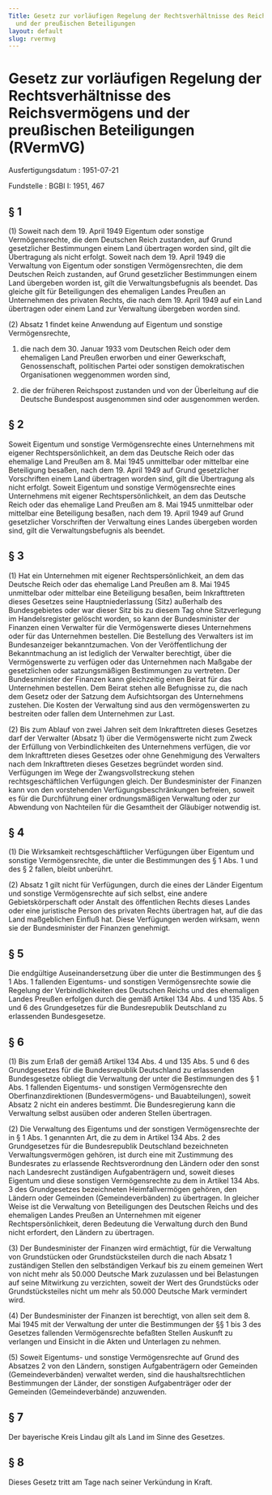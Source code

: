 ```yaml
---
Title: Gesetz zur vorläufigen Regelung der Rechtsverhältnisse des Reichsvermögens
  und der preußischen Beteiligungen
layout: default
slug: rvermvg
---
```


# Gesetz zur vorläufigen Regelung der Rechtsverhältnisse des Reichsvermögens und der preußischen Beteiligungen (RVermVG)

Ausfertigungsdatum
:   1951-07-21

Fundstelle
:   BGBl I: 1951, 467



## § 1

(1) Soweit nach dem 19. April 1949 Eigentum oder sonstige
Vermögensrechte, die dem Deutschen Reich zustanden, auf Grund
gesetzlicher Bestimmungen einem Land übertragen worden sind, gilt die
Übertragung als nicht erfolgt. Soweit nach dem 19. April 1949 die
Verwaltung von Eigentum oder sonstigen Vermögensrechten, die dem
Deutschen Reich zustanden, auf Grund gesetzlicher Bestimmungen einem
Land übergeben worden ist, gilt die Verwaltungsbefugnis als beendet.
Das gleiche gilt für Beteiligungen des ehemaligen Landes Preußen an
Unternehmen des privaten Rechts, die nach dem 19. April 1949 auf ein
Land übertragen oder einem Land zur Verwaltung übergeben worden sind.

(2) Absatz 1 findet keine Anwendung auf Eigentum und sonstige
Vermögensrechte,

1.  die nach dem 30. Januar 1933 vom Deutschen Reich oder dem ehemaligen
    Land Preußen erworben und einer Gewerkschaft, Genossenschaft,
    politischen Partei oder sonstigen demokratischen Organisationen
    weggenommen worden sind,


2.  die der früheren Reichspost zustanden und von der Überleitung auf die
    Deutsche Bundespost ausgenommen sind oder ausgenommen werden.





## § 2

Soweit Eigentum und sonstige Vermögensrechte eines Unternehmens mit
eigener Rechtspersönlichkeit, an dem das Deutsche Reich oder das
ehemalige Land Preußen am 8. Mai 1945 unmittelbar oder mittelbar eine
Beteiligung besaßen, nach dem 19. April 1949 auf Grund gesetzlicher
Vorschriften einem Land übertragen worden sind, gilt die Übertragung
als nicht erfolgt. Soweit Eigentum und sonstige Vermögensrechte eines
Unternehmens mit eigener Rechtspersönlichkeit, an dem das Deutsche
Reich oder das ehemalige Land Preußen am 8. Mai 1945 unmittelbar oder
mittelbar eine Beteiligung besaßen, nach dem 19. April 1949 auf Grund
gesetzlicher Vorschriften der Verwaltung eines Landes übergeben worden
sind, gilt die Verwaltungsbefugnis als beendet.


## § 3

(1) Hat ein Unternehmen mit eigener Rechtspersönlichkeit, an dem das
Deutsche Reich oder das ehemalige Land Preußen am 8. Mai 1945
unmittelbar oder mittelbar eine Beteiligung besaßen, beim
Inkrafttreten dieses Gesetzes seine Hauptniederlassung (Sitz)
außerhalb des Bundesgebietes oder war dieser Sitz bis zu diesem Tag
ohne Sitzverlegung im Handelsregister gelöscht worden, so kann der
Bundesminister der Finanzen einen Verwalter für die Vermögenswerte
dieses Unternehmens oder für das Unternehmen bestellen. Die Bestellung
des Verwalters ist im Bundesanzeiger bekanntzumachen. Von der
Veröffentlichung der Bekanntmachung an ist lediglich der Verwalter
berechtigt, über die Vermögenswerte zu verfügen oder das Unternehmen
nach Maßgabe der gesetzlichen oder satzungsmäßigen Bestimmungen zu
vertreten. Der Bundesminister der Finanzen kann gleichzeitig einen
Beirat für das Unternehmen bestellen. Dem Beirat stehen alle
Befugnisse zu, die nach dem Gesetz oder der Satzung dem Aufsichtsorgan
des Unternehmens zustehen. Die Kosten der Verwaltung sind aus den
vermögenswerten zu bestreiten oder fallen dem Unternehmen zur Last.

(2) Bis zum Ablauf von zwei Jahren seit dem Inkrafttreten dieses
Gesetzes darf der Verwalter (Absatz 1) über die Vermögenswerte nicht
zum Zweck der Erfüllung von Verbindlichkeiten des Unternehmens
verfügen, die vor dem Inkrafttreten dieses Gesetzes oder ohne
Genehmigung des Verwalters nach dem Inkrafttreten dieses Gesetzes
begründet worden sind. Verfügungen im Wege der Zwangsvollstreckung
stehen rechtsgeschäftlichen Verfügungen gleich. Der Bundesminister der
Finanzen kann von den vorstehenden Verfügungsbeschränkungen befreien,
soweit es für die Durchführung einer ordnungsmäßigen Verwaltung oder
zur Abwendung von Nachteilen für die Gesamtheit der Gläubiger
notwendig ist.


## § 4

(1) Die Wirksamkeit rechtsgeschäftlicher Verfügungen über Eigentum und
sonstige Vermögensrechte, die unter die Bestimmungen des § 1 Abs. 1
und des § 2 fallen, bleibt unberührt.

(2) Absatz 1 gilt nicht für Verfügungen, durch die eines der Länder
Eigentum und sonstige Vermögensrechte auf sich selbst, eine andere
Gebietskörperschaft oder Anstalt des öffentlichen Rechts dieses Landes
oder eine juristische Person des privaten Rechts übertragen hat, auf
die das Land maßgeblichen Einfluß hat. Diese Verfügungen werden
wirksam, wenn sie der Bundesminister der Finanzen genehmigt.


## § 5

Die endgültige Auseinandersetzung über die unter die Bestimmungen des
§ 1 Abs. 1 fallenden Eigentums- und sonstigen Vermögensrechte sowie
die Regelung der Verbindlichkeiten des Deutschen Reichs und des
ehemaligen Landes Preußen erfolgen durch die gemäß Artikel 134 Abs. 4
und 135 Abs. 5 und 6 des Grundgesetzes für die Bundesrepublik
Deutschland zu erlassenden Bundesgesetze.


## § 6

(1) Bis zum Erlaß der gemäß Artikel 134 Abs. 4 und 135 Abs. 5 und 6
des Grundgesetzes für die Bundesrepublik Deutschland zu erlassenden
Bundesgesetze obliegt die Verwaltung der unter die Bestimmungen des §
1 Abs. 1 fallenden Eigentums- und sonstigen Vermögensrechte den
Oberfinanzdirektionen (Bundesvermögens- und Bauabteilungen), soweit
Absatz 2 nicht ein anderes bestimmt. Die Bundesregierung kann die
Verwaltung selbst ausüben oder anderen Stellen übertragen.

(2) Die Verwaltung des Eigentums und der sonstigen Vermögensrechte der
in § 1 Abs. 1 genannten Art, die zu dem in Artikel 134 Abs. 2 des
Grundgesetzes für die Bundesrepublik Deutschland bezeichneten
Verwaltungsvermögen gehören, ist durch eine mit Zustimmung des
Bundesrates zu erlassende Rechtsverordnung den Ländern oder den sonst
nach Landesrecht zuständigen Aufgabenträgern und, soweit dieses
Eigentum und diese sonstigen Vermögensrechte zu dem in Artikel 134
Abs. 3 des Grundgesetzes bezeichneten Heimfallvermögen gehören, den
Ländern oder Gemeinden (Gemeindeverbänden) zu übertragen. In gleicher
Weise ist die Verwaltung von Beteiligungen des Deutschen Reichs und
des ehemaligen Landes Preußen an Unternehmen mit eigener
Rechtspersönlichkeit, deren Bedeutung die Verwaltung durch den Bund
nicht erfordert, den Ländern zu übertragen.

(3) Der Bundesminister der Finanzen wird ermächtigt, für die
Verwaltung von Grundstücken oder Grundstücksteilen durch die nach
Absatz 1 zuständigen Stellen den selbständigen Verkauf bis zu einem
gemeinen Wert von nicht mehr als 50.000 Deutsche Mark zuzulassen und
bei Belastungen auf seine Mitwirkung zu verzichten, soweit der Wert
des Grundstücks oder Grundstücksteiles nicht um mehr als 50.000
Deutsche Mark vermindert wird.

(4) Der Bundesminister der Finanzen ist berechtigt, von allen seit dem
8\. Mai 1945 mit der Verwaltung der unter die Bestimmungen der §§ 1 bis
3 des Gesetzes fallenden Vermögensrechte befaßten Stellen Auskunft zu
verlangen und Einsicht in die Akten und Unterlagen zu nehmen.

(5) Soweit Eigentums- und sonstige Vermögensrechte auf Grund des
Absatzes 2 von den Ländern, sonstigen Aufgabenträgern oder Gemeinden
(Gemeindeverbänden) verwaltet werden, sind die haushaltsrechtlichen
Bestimmungen der Länder, der sonstigen Aufgabenträger oder der
Gemeinden (Gemeindeverbände) anzuwenden.


## § 7

Der bayerische Kreis Lindau gilt als Land im Sinne des Gesetzes.


## § 8

Dieses Gesetz tritt am Tage nach seiner Verkündung in Kraft.

